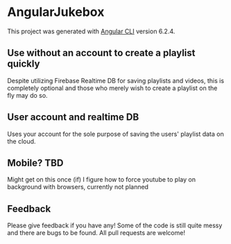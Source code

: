# AngularJukebox

This project was generated with [Angular CLI](https://github.com/angular/angular-cli) version 6.2.4.

## Use without an account to create a playlist quickly

Despite utilizing Firebase Realtime DB for saving playlists and videos, this is completely optional and those who merely wish to create a playlist on the fly may do so.


## User account and realtime DB

Uses your account for the sole purpose of saving the users' playlist data on the cloud. 

## Mobile? TBD

Might get on this once (if) I figure how to force youtube to play on background with browsers, currently not planned

## Feedback

Please give feedback if you have any! Some of the code is still quite messy and there are bugs to be found. All pull requests are welcome!

